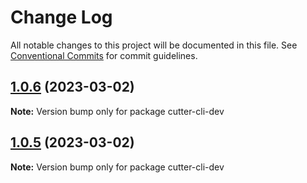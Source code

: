 # Change Log

All notable changes to this project will be documented in this file.
See [Conventional Commits](https://conventionalcommits.org) for commit guidelines.

## [1.0.6](https://github.com/cutter-cli/cutter-cli-dev/compare/v1.0.5...v1.0.6) (2023-03-02)

**Note:** Version bump only for package cutter-cli-dev





## [1.0.5](https://github.com/cutter-cli/cutter-cli-dev/compare/v1.0.4...v1.0.5) (2023-03-02)

**Note:** Version bump only for package cutter-cli-dev
